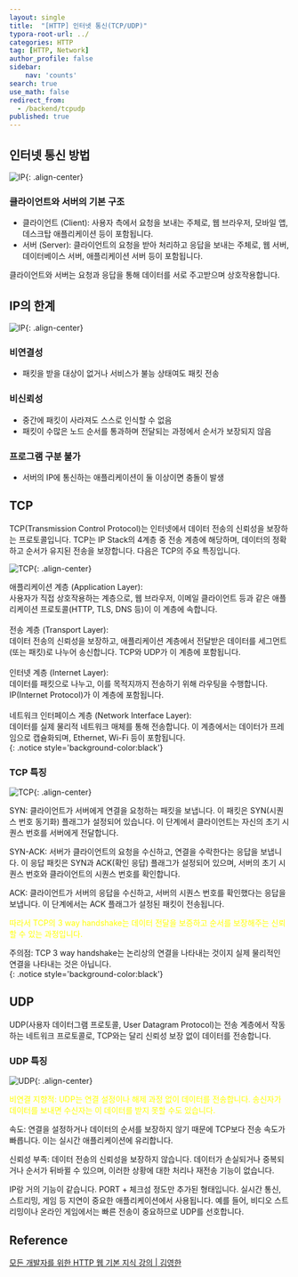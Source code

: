 ```yaml
---
layout: single
title:  "[HTTP] 인터넷 통신(TCP/UDP)"
typora-root-url: ../
categories: HTTP
tag: [HTTP, Network]
author_profile: false
sidebar:
    nav: 'counts'
search: true
use_math: false
redirect_from:
  - /backend/tcpudp
published: true
---
```


## 인터넷 통신 방법

![IP](https://drive.google.com/thumbnail?id=1eMMgNektKzb6WBEan8Mnq1MjTrzAtng3&sz=w1000){: .align-center}

### 클라이언트와 서버의 기본 구조
 - 클라이언트 (Client): 사용자 측에서 요청을 보내는 주체로, 웹 브라우저, 모바일 앱, 데스크탑 애플리케이션 등이 포함됩니다.
 - 서버 (Server): 클라이언트의 요청을 받아 처리하고 응답을 보내는 주체로, 웹 서버, 데이터베이스 서버, 애플리케이션 서버 등이 포함됩니다.

클라이언트와 서버는 요청과 응답을 통해 데이터를 서로 주고받으며 상호작용합니다.

## IP의 한계
![IP](https://drive.google.com/thumbnail?id=1e8ay-6RJCgYMvgYJsw1niDtiNEFHJiKk&sz=w1000){: .align-center}

### 비연결성
 - 패킷을 받을 대상이 없거나 서비스가 불능 상태여도 패킷 전송

### 비신뢰성
 - 중간에 패킷이 사라져도 스스로 인식할 수 없음
 - 패킷이 수많은 노드 순서를 통과하며 전달되는 과정에서 순서가 보장되지 않음

### 프로그램 구분 불가
 - 서버의 IP에 통신하는 애플리케이션이 둘 이상이면 충돌이 발생

## TCP
TCP(Transmission Control Protocol)는 인터넷에서 데이터 전송의 신뢰성을 보장하는 프로토콜입니다. TCP는 IP Stack의 4계층 중 전송 계층에 해당하며, 데이터의 정확하고 순서가 유지된 전송을 보장합니다. 다음은 TCP의 주요 특징입니다.

![TCP](https://drive.google.com/thumbnail?id=1bwD2r0bVkZTOzLnG3ZE9r1Et30TlCX6n&sz=w1000){: .align-center}


애플리케이션 계층 (Application Layer):<br>
사용자가 직접 상호작용하는 계층으로, 웹 브라우저, 이메일 클라이언트 등과 같은 애플리케이션 프로토콜(HTTP, TLS, DNS 등)이 이 계층에 속합니다.<br>
<br>
전송 계층 (Transport Layer):<br>
데이터 전송의 신뢰성을 보장하고, 애플리케이션 계층에서 전달받은 데이터를 세그먼트(또는 패킷)로 나누어 송신합니다. TCP와 UDP가 이 계층에 포함됩니다.<br>
<br>
인터넷 계층 (Internet Layer):<br>
데이터를 패킷으로 나누고, 이를 목적지까지 전송하기 위해 라우팅을 수행합니다. IP(Internet Protocol)가 이 계층에 포함됩니다.<br>
<br>
네트워크 인터페이스 계층 (Network Interface Layer):<br>
데이터를 실제 물리적 네트워크 매체를 통해 전송합니다. 이 계층에서는 데이터가 프레임으로 캡슐화되며, Ethernet, Wi-Fi 등이 포함됩니다.<br>
{: .notice style='background-color:black'}

### TCP 특징

![TCP](https://drive.google.com/thumbnail?id=1_rbUmBdrWWy9wknHbsZKImIpaPdrz_Fu&sz=w1000){: .align-center}

SYN: 클라이언트가 서버에게 연결을 요청하는 패킷을 보냅니다. 이 패킷은 SYN(시퀀스 번호 동기화) 플래그가 설정되어 있습니다. 이 단계에서 클라이언트는 자신의 초기 시퀀스 번호를 서버에게 전달합니다.

SYN-ACK: 서버가 클라이언트의 요청을 수신하고, 연결을 수락한다는 응답을 보냅니다. 이 응답 패킷은 SYN과 ACK(확인 응답) 플래그가 설정되어 있으며, 서버의 초기 시퀀스 번호와 클라이언트의 시퀀스 번호를 확인합니다.

ACK: 클라이언트가 서버의 응답을 수신하고, 서버의 시퀀스 번호를 확인했다는 응답을 보냅니다. 이 단계에서는 ACK 플래그가 설정된 패킷이 전송됩니다.

<span style='color:yellow'>따라서 TCP의 3 way handshake는 데이터 전달을 보증하고 순서를 보장해주는 신뢰할 수 있는 과정입니다.</span>

주의점: TCP 3 way handshake는 논리상의 연결을 나타내는 것이지 실제 물리적인 연결을 나타내는 것은 아닙니다.<br>
{: .notice style='background-color:black'}

## UDP
UDP(사용자 데이터그램 프로토콜, User Datagram Protocol)는 전송 계층에서 작동하는 네트워크 프로토콜로, TCP와는 달리 신뢰성 보장 없이 데이터를 전송합니다.

### UDP 특징

![UDP](https://drive.google.com/thumbnail?id=1Q8mhjrl_DCAhdSim9UvD0Qnz8pH_LHtb&sz=w1000){: .align-center}

<span style='color:yellow'>비연결 지향적: UDP는 연결 설정이나 해제 과정 없이 데이터를 전송합니다. 송신자가 데이터를 보내면 수신자는 이 데이터를 받지 못할 수도 있습니다.</span>

속도: 연결을 설정하거나 데이터의 순서를 보장하지 않기 때문에 TCP보다 전송 속도가 빠릅니다. 이는 실시간 애플리케이션에 유리합니다.

신뢰성 부족: 데이터 전송의 신뢰성을 보장하지 않습니다. 데이터가 손실되거나 중복되거나 순서가 뒤바뀔 수 있으며, 이러한 상황에 대한 처리나 재전송 기능이 없습니다.


IP랑 거의 기능이 같습니다. PORT + 체크섬 정도만 추가된 형태입니다. 실시간 통신, 스트리밍, 게임 등 지연이 중요한 애플리케이션에서 사용됩니다. 예를 들어, 비디오 스트리밍이나 온라인 게임에서는 빠른 전송이 중요하므로 UDP를 선호합니다.



## Reference
[모든 개발자를 위한 HTTP 웹 기본 지식 강의 | 김영한](https://www.inflearn.com/course/http-%EC%9B%B9-%EB%84%A4%ED%8A%B8%EC%9B%8C%ED%81%AC)